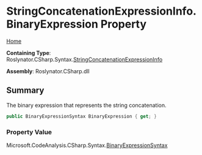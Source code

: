 # StringConcatenationExpressionInfo\.BinaryExpression Property

[Home](../../../../../README.md)

**Containing Type**: Roslynator\.CSharp\.Syntax\.[StringConcatenationExpressionInfo](../README.md)

**Assembly**: Roslynator\.CSharp\.dll

## Summary

The binary expression that represents the string concatenation\.

```csharp
public BinaryExpressionSyntax BinaryExpression { get; }
```

### Property Value

Microsoft\.CodeAnalysis\.CSharp\.Syntax\.[BinaryExpressionSyntax](https://docs.microsoft.com/en-us/dotnet/api/microsoft.codeanalysis.csharp.syntax.binaryexpressionsyntax)

